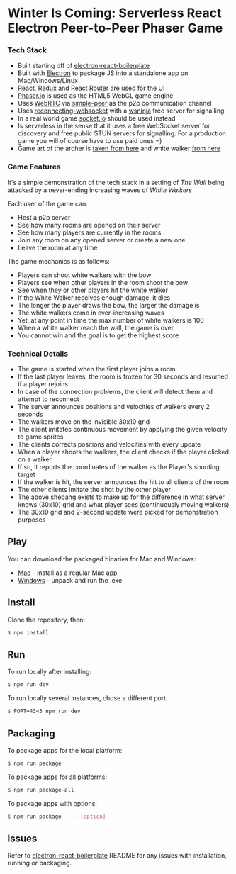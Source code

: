 # Winter Is Coming: Serverless React Electron Peer-to-Peer Phaser Game

### Tech Stack

- Built starting off of [electron-react-boilerplate](https://github.com/chentsulin/electron-react-boilerplate)
- Built with [Electron](http://electron.atom.io/) to package JS into a standalone app on Mac/Windows/Linux
- [React](https://facebook.github.io/react/), [Redux](https://github.com/reactjs/redux) and [React Router](https://github.com/reactjs/react-router) are used for the UI
- [Phaser.io](https://phaser.io/) is used as the HTML5 WebGL game engine 
- Uses [WebRTC](https://webrtc.org/) via [simple-peer](https://github.com/feross/simple-peer) as the p2p communication channel
- Uses [reconnecting-websocket](https://github.com/joewalnes/reconnecting-websocket) with a [wsninja](https://wsninja.io/) free server for signalling
- In a real world game [socket.io](https://socket.io/) should be used instead
- Is serverless in the sense that it uses a free WebSocket server for discovery and free public STUN servers for signalling. For a production game you will of course have to use paid ones =)
- Game art of the archer is [taken from here](https://opengameart.org/content/archer-static-64x64) and white walker [from here](https://jesse-m.itch.io/skeleton-pack)

### Game Features

It's a simple demonstration of the tech stack in a setting of *The Wall* being attacked by a never-ending increasing waves of *White Walkers*

Each user of the game can:
- Host a p2p server
- See how many rooms are opened on their server
- See how many players are currently in the rooms
- Join any room on any opened server or create a new one
- Leave the room at any time

The game mechanics is as follows:
- Players can shoot white walkers with the bow
- Players see when other players in the room shoot the bow
- See when they or other players hit the white walker
- If the White Walker receives enough damage, it dies
- The longer the player draws the bow, the larger the damage is
- The white walkers come in ever-increasing waves
- Yet, at any point in time the max number of white walkers is 100
- When a white walker reach the wall, the game is over
- You cannot win and the goal is to get the highest score

### Technical Details

- The game is started when the first player joins a room
- If the last player leaves, the room is frozen for 30 seconds and resumed if a player rejoins
- In case of the connection problems, the client will detect them and attempt to reconnect
- The server announces positions and velocities of walkers every 2 seconds
- The walkers move on the invisible 30x10 grid
- The client imitates continuous movement by applying the given velocity to game sprites
- The clients corrects positions and velocities with every update
- When a player shoots the walkers, the client checks if the player clicked on a walker 
- If so, it reports the coordinates of the walker as the Player's shooting target
- If the walker is hit, the server announces the hit to all clients of the room
- The other clients imitate the shot by the other player
- The above shebang exists to make up for the difference in what server knows (30x10) grid and what player sees (continuously moving walkers)
- The 30x10 grid and 2-second update were picked for demonstration purposes

## Play

You can download the packaged binaries for Mac and Windows:

- [Mac](https://drive.google.com/open?id=1zkYu915gHuQbxsIy-CDfLipO28FDYONJ) - install as a regular Mac app
- [Windows](https://drive.google.com/open?id=1B-1dHOZb6KAxedRr70K_ujPU9txBuhzU) - unpack and run the .exe

## Install

Clone the repository, then:

```bash
$ npm install
```

## Run

To run locally after installing:

```bash
$ npm run dev
```

To run locally several instances, chose a different port:

```bash
$ PORT=4343 npm run dev
```

## Packaging

To package apps for the local platform:

```bash
$ npm run package
```

To package apps for all platforms:

```bash
$ npm run package-all
```

To package apps with options:

```bash
$ npm run package -- --[option]
```

## Issues

Refer to [electron-react-boilerplate](https://github.com/chentsulin/electron-react-boilerplate) README for any issues with installation, running or packaging. 
